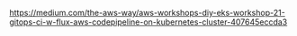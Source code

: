 

https://medium.com/the-aws-way/aws-workshops-diy-eks-workshop-21-gitops-ci-w-flux-aws-codepipeline-on-kubernetes-cluster-407645eccda3


